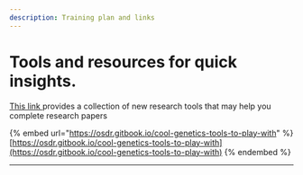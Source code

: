 ```yaml
---
description: Training plan and links
---
```


# Tools and resources for quick insights.



[This link ](https://osdr.gitbook.io/cool-genetics-tools-to-play-with)provides a collection of new research tools that may help you complete research papers&#x20;

{% embed url="https://osdr.gitbook.io/cool-genetics-tools-to-play-with" %}
[https://osdr.gitbook.io/cool-genetics-tools-to-play-with](https://osdr.gitbook.io/cool-genetics-tools-to-play-with)
{% endembed %}



***





